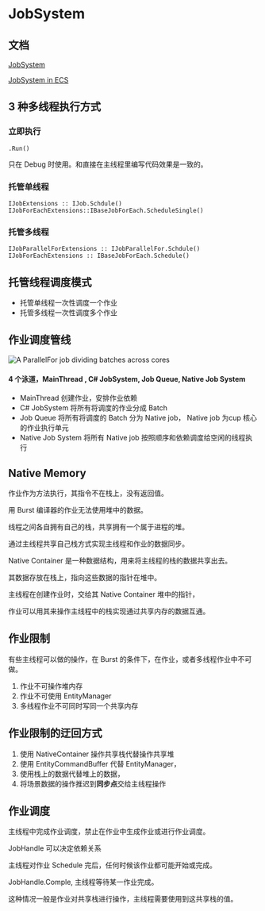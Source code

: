 # JobSystem

## **文档**

[JobSystem](https://docs.unity3d.com/Manual/JobSystem.html)

[JobSystem in ECS](https://docs.unity3d.com/Packages/com.unity.entities@0.1/manual/entity_iteration_job.html)

## **3 种多线程执行方式**

### 立即执行

```text
.Run()
```

只在 Debug 时使用。和直接在主线程里编写代码效果是一致的。

### 托管单线程

```text
IJobExtensions :: IJob.Schdule()
IJobForEachExtensions::IBaseJobForEach.ScheduleSingle()
```

### 托管多线程

```text
IJobParallelForExtensions :: IJobParallelFor.Schdule()
IJobForEachExtensions :: IBaseJobForEach.Schedule()
```

## **托管线程调度模式**

* 托管单线程一次性调度一个作业
* 托管多线程一次性调度多个作业

## 作业调度管线

![A ParallelFor job dividing batches across cores](https://docs.unity3d.com/uploads/Main/jobsystem_parallelfor_job_batches.svg)

#### 4 个泳道，MainThread , C# JobSystem, Job Queue, Native Job System

* MainThread 创建作业，安排作业依赖
* C# JobSystem 将所有将调度的作业分成 Batch
* Job Queue 将所有将调度的 Batch 分为 Native job， Native job 为cup 核心的作业执行单元
* Native Job System 将所有 Native job 按照顺序和依赖调度给空闲的线程执行

## **Native Memory**

作业作为方法执行，其指令不在栈上，没有返回值。

用 Burst 编译器的作业无法使用堆中的数据。

线程之间各自拥有自己的栈，共享拥有一个属于进程的堆。

通过主线程共享自己栈方式实现主线程和作业的数据同步。

Native Container 是一种数据结构，用来将主线程的栈的数据共享出去。

其数据存放在栈上，指向这些数据的指针在堆中。

主线程在创建作业时，交给其 Native Container 堆中的指针，

作业可以用其来操作主线程中的栈实现通过共享内存的数据互通。

## 作业限制

有些主线程可以做的操作，在 Burst 的条件下，在作业，或者多线程作业中不可做。

1. 作业不可操作堆内存
2. 作业不可使用 EntityManager
3. 多线程作业不可同时写同一个共享内存

## 作业限制的迂回方式

1. 使用 NativeContainer 操作共享栈代替操作共享堆
2. 使用 EntityCommandBuffer 代替 EntityManager，
3. 使用栈上的数据代替堆上的数据，
4. 将场景数据的操作推迟到**同步点**交给主线程操作

## 作业调度

主线程中完成作业调度，禁止在作业中生成作业或进行作业调度。

JobHandle 可以决定依赖关系

主线程对作业 Schedule 完后，任何时候该作业都可能开始或完成。

JobHandle.Comple, 主线程等待某一作业完成。

这种情况一般是作业对共享栈进行操作，主线程需要使用到这共享栈的值。

